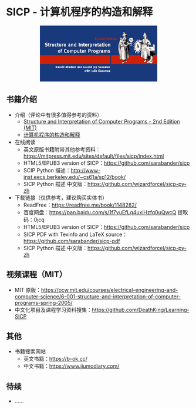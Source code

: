 # SICP - 计算机程序的构造和解释

<div align="center">
    <a href="https://ocw.mit.edu/courses/electrical-engineering-and-computer-science/6-001-structure-and-interpretation-of-computer-programs-spring-2005/">
    	<img src="assets/sicp.jpg" alt="sicp">
    </a>
</div>


## 书籍介绍

- 介绍（评论中有很多值得参考的资料）
  - [Structure and Interpretation of Computer Programs - 2nd Edition (MIT)](https://book.douban.com/subject/1451622/)
  - [计算机程序的构造和解释](https://book.douban.com/subject/1148282/) 
- 在线阅读
  - 英文原版书籍附带其他参考资料：<https://mitpress.mit.edu/sites/default/files/sicp/index.html>
  - HTML5/EPUB3 version of SICP：<https://github.com/sarabander/sicp>
  - SCIP Python 描述：<http://www-inst.eecs.berkeley.edu/~cs61a/sp12/book/>
  - SICP Python 描述 中文版：<https://github.com/wizardforcel/sicp-py-zh>
- 下载链接（仅供参考，建议购买实体书）
  - ReadFree：<https://readfree.me/book/1148282/>
  - 百度网盘：<https://pan.baidu.com/s/1f7yuEfLq4uxiHzfq0uQwcQ> 提取码：0jcq 
  - HTML5/EPUB3 version of SICP：<https://github.com/sarabander/sicp>
  - SICP PDF with Texinfo and LaTeX source：<https://github.com/sarabander/sicp-pdf>
  - SICP Python 描述 中文版：<https://github.com/wizardforcel/sicp-py-zh>

## 视频课程（MIT）

- MIT 原版：<https://ocw.mit.edu/courses/electrical-engineering-and-computer-science/6-001-structure-and-interpretation-of-computer-programs-spring-2005/>
- 中文化项目及课程学习资料搜集：<https://github.com/DeathKing/Learning-SICP>

## 其他

- 书籍搜索网站
  - 英文书籍：<https://b-ok.cc/>
  - 中文书籍：<https://www.jiumodiary.com/>

## 待续

- ……